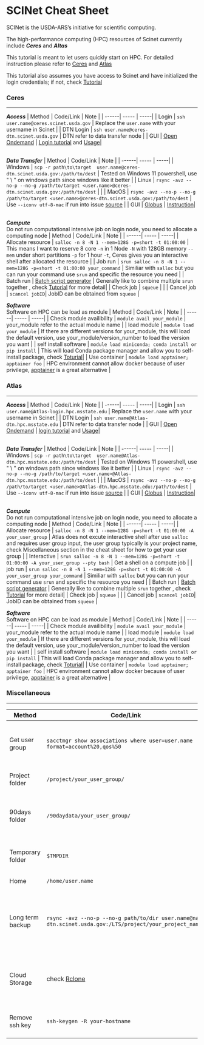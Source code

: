# SCINet Cheat Sheet
SCINet is the USDA-ARS’s initiative for scientific computing.

The high-performance computing (HPC) resources of Scinet currently include ***Ceres*** and ***Altas***

This tutorial is meant to let users quickly start on HPC. For detailed instruction please refer to [Ceres](https://scinet.usda.gov/guides/start) and [Atlas](https://www.hpc.msstate.edu/computing/atlas/)

This tutorial also assumes you have access to Scinet and have initialized the login credentials; if not, check [Tutorial](https://scinet.usda.gov/guides/access/login)

 ### Ceres
--------------------

***Access***
| Method | Code/Link | Note |
| ------| ----- | -----|
| Login | `ssh user.name@ceres.scinet.usda.gov` | Replace the `user.name` with your username in Scinet |
| DTN Login | `ssh user.name@ceres-dtn.scinet.usda.gov` | DTN refer to data transfer node |
| GUI | [Open Ondemand](http://ceres-ood.scinet.usda.gov/) | [Login tutorial](https://scinet.usda.gov/guides/access/login#accessing-gui-based-services) and [Usage](https://scinet.usda.gov/guides/software/open-ondemand)|<br />
<br />

***Data Transfer***
| Method | Code/Link | Note |
| ------| ----- | -----|
| Windows | `scp -r path\to\target  user.name@ceres-dtn.scinet.usda.gov:/path/to/dest` | Tested on Windows 11 powershell, use " \ " on windows path since windows like it better |
| Linux | `rsync -avz --no-p --no-g /path/to/target <user.name>@ceres-dtn.scinet.usda.gov:/path/to/dest` | |
| MacOS | `rsync -avz --no-p --no-g /path/to/target <user.name>@ceres-dtn.scinet.usda.gov:/path/to/dest` | Use `--iconv utf-8-mac` if run into issue [source](https://odd.blog/2020/10/06/rsync-between-mac-and-linux/) |
| GUI | [Globus](https://www.globus.org/) | [Instruction](https://scinet.usda.gov/guides/data/datatransfer#globus-data-transfer)|<br />
<br />

***Compute*** <br />
Do not run computational intensive job on login node, you need to allocate a computing node
| Method | Code/Link | Note |
| ------| ----- | -----|
| Allocate resource | `salloc -n 8 -N 1 --mem=128G -p=short -t 01:00:00` | This means I want to reserve 8 core `-n` in 1 Node `-N` with 128GB memory `--mem` under short partitions `-p` for 1 hour `-t`, Ceres gives you an interactive shell after allocated the resource |
| Job run | `srun salloc -n 8 -N 1 --mem=128G -p=short -t 01:00:00 your_command` | Similiar with `salloc` but you can run your command use `srun` and specific the resource you need | 
| Batch run | [Batch script generator](https://scinet.usda.gov/support/ceres-job-script) | Generally like to combine multiple `srun` together , check [Tutorial](https://scinet.usda.gov/guides/use/slurm#batch-mode) for more detail|
| Check job | `squeue` | |
| Cancel job | `scancel jobID`| JobID can be obtained from `squeue` |
<br />

***Software*** <br />
Software on HPC can be load as module 
| Method | Code/Link | Note |
| ------| ----- | -----|
| Check module availibility | `module avail your_module` | your_module refer to the actual module name | 
| load module | `module load your_module` | If there are different versions for your_module, this will load the default version, use your_module/version_number to load the version you want  |
| self install software | `module load miniconda; conda install or pip install` | This will load Conda package manager and allow you to self-install package, check [Toturial](https://scinet.usda.gov/guides/software/conda)|
| Use container | `module load apptainer; apptainer foo` | HPC environment cannot allow docker because of user privilege, [apptainer](https://apptainer.org/) is a great alternative | 
<br />


### Atlas
-------
***Access***
| Method | Code/Link | Note |
| ------| ----- | -----|
| Login | `ssh user.name@Atlas-login.hpc.msstate.edu` | Replace the `user.name` with your username in Scinet |
| DTN Login | `ssh user.name@Atlas-dtn.hpc.msstate.edu` | DTN refer to data transfer node |
| GUI | [Open Ondemand](https://atlas-ood.hpc.msstate.edu/) | [login tutorial](https://scinet.usda.gov/guides/access/login#accessing-gui-based-services) and [Usage](https://www.hpc.msstate.edu/computing/atlas/ood.php)|<br />
<br />

***Data Transfer***
| Method | Code/Link | Note |
| ------| ----- | -----|
| Windows | `scp -r path\to\target  user.name@Atlas-dtn.hpc.msstate.edu:/path/to/dest` | Tested on Windows 11 powershell, use " \ " on windows path since windows like it better |
| Linux | `rsync -avz --no-p --no-g /path/to/target <user.name>@Atlas-dtn.hpc.msstate.edu:/path/to/dest` | |
| MacOS | `rsync -avz --no-p --no-g /path/to/target <user.name>@Atlas-dtn.hpc.msstate.edu:/path/to/dest` | Use `--iconv utf-8-mac` if run into issue [source](https://odd.blog/2020/10/06/rsync-between-mac-and-linux/) |
| GUI | [Globus](https://www.globus.org/) | [Instruction](https://scinet.usda.gov/guides/data/datatransfer#globus-data-transfer)|<br />
<br />

***Compute*** <br />
Do not run computational intensive job on login node, you need to allocate a computing node
| Method | Code/Link | Note |
| ------| ----- | -----|
| Allocate resource | `salloc -n 8 -N 1 --mem=128G -p=short -t 01:00:00 -A your_user_group` | Atlas does not excute interactive shell after use `salloc` and requires user group input, the user group typically is your project name, check Miscellaneous section in the cheat sheet for how to get your user group |
| Interactive | `srun salloc -n 8 -N 1 --mem=128G -p=short -t 01:00:00 -A your_user_group --pty bash` | Get a shell on a compute job | 
| job run | `srun salloc -n 8 -N 1 --mem=128G -p=short -t 01:00:00 -A your_user_group your_command` | Similiar with `salloc` but you can run your command use `srun` and specific the resource you need |
| Batch run | [Batch script generator]([https://scinet.usda.gov/support/ceres-job-script](https://www.hpc.msstate.edu/computing/atlas/#Atlas%20Job%20Script%20Generator:~:text=Atlas%20Job%20Script%20Generator)) | Generally like to combine multiple `srun` together , check [Tutorial](https://www.hpc.msstate.edu/computing/atlas/#Atlas%20Job%20Script%20Generator:~:text=SBATCH%20Submits%20a%20job%20runscript%20for%20later%20execution%20(batch%20mode)) for more detail|
| Check job | `squeue` | |
| Cancel job | `scancel jobID`| JobID can be obtained from `squeue` |
<br />

***Software*** <br />
Software on HPC can be load as module 
| Method | Code/Link | Note |
| ------| ----- | -----|
| Check module availibility | `module avail your_module` | your_module refer to the actual module name | 
| load module | `module load your_module` | If there are different versions for your_module, this will load the default version, use your_module/version_number to load the version you want  |
| self install software | `module load miniconda; conda install or pip install` | This will load Conda package manager and allow you to self-install package, check [Toturial](https://scinet.usda.gov/guides/software/conda)|
| Use container | `module load apptainer; apptainer foo` | HPC environment cannot allow docker because of user privilege, [apptainer](https://apptainer.org/) is a great alternative | 
<br />

### Miscellaneous
-------
| Method | Code/Link | Note |
| ------| ----- | -----|
| Get user group | `sacctmgr show associations where user=user.name format=account%20,qos%50` | Replace the `user.name` with your username in Scinet | 
| Project folder | `/project/your_user_group/` | Normally 1TB limitation |
| 90days folder | `/90daydata/your_user_group/` | Unlimited, but will be removed every 90 days |
| Temporary folder | `$TMPDIR` | 1.5TB during executing of job | 
| Home | `/home/user.name` | Limit to 15GB | 
| Long term backup | `rsync -avz --no-p --no-g path/to/dir user.name@nal-dtn.scinet.usda.gov:/LTS/project/your_project_name/` | Only backup import results, don't put your random data in it | 
| Cloud Storage | check [Rclone](https://rclone.org/) | Rclone was pre-installed on Scinet check `rclone --help` |
| Remove ssh key | `ssh-keygen -R your-hostname` | Sometime they ask you to do that | 

